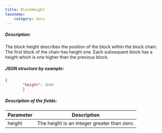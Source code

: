 ```yaml
---
title: BlockHeight
taxonomy:
    category: docs
---
```


 
##### Description: 
The block height describes the position of the block within the block chain. The first block of the chain has height one. Each subsequent block has a height which is one higher than the previous block.

 
##### JSON structure by example: 
```json
{
        "height": 2649
        }
``` 
##### Description of the fields: 

| Parameter | Description |
|------|------|
| height | The height is an integer greater than zero. |

 
